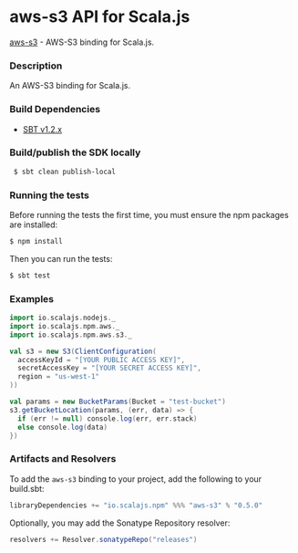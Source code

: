 aws-s3 API for Scala.js
================================
[aws-s3](https://www.npmjs.com/package/aws-s3) - AWS-S3 binding for Scala.js.

### Description

An AWS-S3 binding for Scala.js.

### Build Dependencies

* [SBT v1.2.x](http://www.scala-sbt.org/download.html)

### Build/publish the SDK locally

```bash
 $ sbt clean publish-local
```

### Running the tests

Before running the tests the first time, you must ensure the npm packages are installed:

```bash
$ npm install
```

Then you can run the tests:

```bash
$ sbt test
```

### Examples

```scala
import io.scalajs.nodejs._
import io.scalajs.npm.aws._
import io.scalajs.npm.aws.s3._

val s3 = new S3(ClientConfiguration(
  accessKeyId = "[YOUR PUBLIC ACCESS KEY]",
  secretAccessKey = "[YOUR SECRET ACCESS KEY]",
  region = "us-west-1"
))

val params = new BucketParams(Bucket = "test-bucket")
s3.getBucketLocation(params, (err, data) => {
  if (err != null) console.log(err, err.stack)
  else console.log(data)
})
```

### Artifacts and Resolvers

To add the `aws-s3` binding to your project, add the following to your build.sbt:  

```sbt
libraryDependencies += "io.scalajs.npm" %%% "aws-s3" % "0.5.0"
```

Optionally, you may add the Sonatype Repository resolver:

```sbt   
resolvers += Resolver.sonatypeRepo("releases") 
```